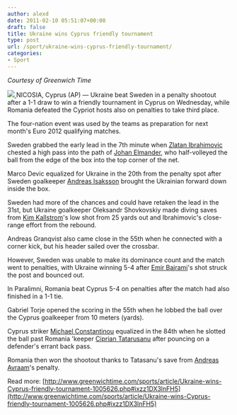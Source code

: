 ```yaml
---
author: alexd
date: 2011-02-10 05:51:07+00:00
draft: false
title: Ukraine wins Cyprus friendly tournament
type: post
url: /sport/ukraine-wins-cyprus-friendly-tournament/
categories:
- Sport
---
```













_Courtesy of Greenwich Time_

[![](http://www.ozeukes.com/wp-content/uploads/2011/02/150px-Logo_of_Football_Federation_of_Ukraine_svg.png)
](http://www.ozeukes.com/wp-content/uploads/2011/02/150px-Logo_of_Football_Federation_of_Ukraine_svg.png)NICOSIA, Cyprus (AP) — Ukraine beat Sweden in a penalty shootout after a 1-1 draw to win a friendly tournament in Cyprus on Wednesday, while Romania defeated the Cypriot hosts also on penalties to take third place.

The four-nation event was used by the teams as preparation for next month's Euro 2012 qualifying matches.

Sweden grabbed the early lead in the 7th minute when [Zlatan Ibrahimovic](http://www.greenwichtime.com/?controllerName=search&action=search&channel=sports&search=1&inlineLink=1&query=%22Zlatan+Ibrahimovic%22) chested a high pass into the path of [Johan Elmander](http://www.greenwichtime.com/?controllerName=search&action=search&channel=sports&search=1&inlineLink=1&query=%22Johan+Elmander%22), who half-volleyed the ball from the edge of the box into the top corner of the net.

Marco Devic equalized for Ukraine in the 20th from the penalty spot after Sweden goalkeeper [Andreas Isaksson](http://www.greenwichtime.com/?controllerName=search&action=search&channel=sports&search=1&inlineLink=1&query=%22Andreas+Isaksson%22) brought the Ukrainian forward down inside the box.

Sweden had more of the chances and could have retaken the lead in the 31st, but Ukraine goalkeeper Oleksandr Shovkovskiy made diving saves from [Kim Kallstrom](http://www.greenwichtime.com/?controllerName=search&action=search&channel=sports&search=1&inlineLink=1&query=%22Kim+Kallstrom%22)'s low shot from 25 yards out and Ibrahimovic's close-range effort from the rebound.

Andreas Granqvist also came close in the 55th when he connected with a corner kick, but his header sailed over the crossbar.

However, Sweden was unable to make its dominance count and the match went to penalties, with Ukraine winning 5-4 after [Emir Bajrami](http://www.greenwichtime.com/?controllerName=search&action=search&channel=sports&search=1&inlineLink=1&query=%22Emir+Bajrami%22)'s shot struck the post and bounced out.

In Paralimni, Romania beat Cyprus 5-4 on penalties after the match had also finished in a 1-1 tie.

Gabriel Torje opened the scoring in the 55th when he lobbed the ball over the Cyprus goalkeeper from 10 meters (yards).

Cyprus striker [Michael Constantinou](http://www.greenwichtime.com/?controllerName=search&action=search&channel=sports&search=1&inlineLink=1&query=%22Michael+Constantinou%22) equalized in the 84th when he slotted the ball past Romania 'keeper [Ciprian Tatarusanu](http://www.greenwichtime.com/?controllerName=search&action=search&channel=sports&search=1&inlineLink=1&query=%22Ciprian+Tatarusanu%22) after pouncing on a defender's errant back pass.

Romania then won the shootout thanks to Tatasanu's save from [Andreas Avraam](http://www.greenwichtime.com/?controllerName=search&action=search&channel=sports&search=1&inlineLink=1&query=%22Andreas+Avraam%22)'s penalty.










Read more: [http://www.greenwichtime.com/sports/article/Ukraine-wins-Cyprus-friendly-tournament-1005626.php#ixzz1DX3lnFH5](http://www.greenwichtime.com/sports/article/Ukraine-wins-Cyprus-friendly-tournament-1005626.php#ixzz1DX3lnFH5)


